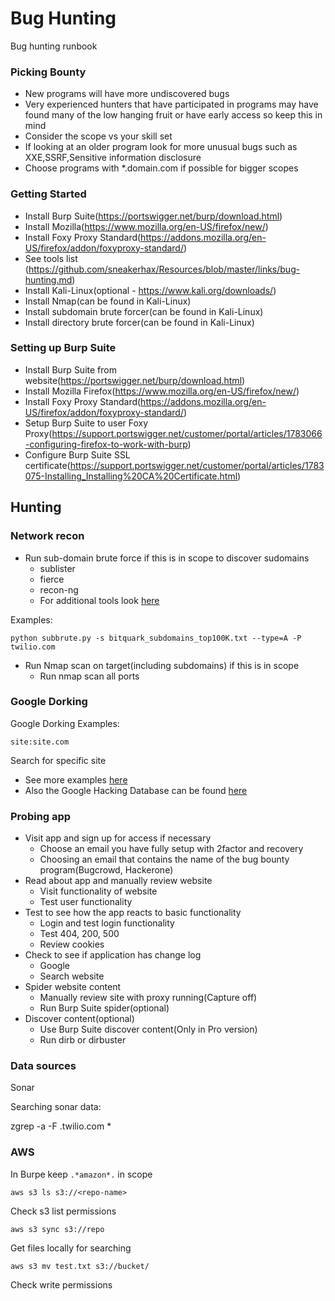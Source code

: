 # Bug Hunting

Bug hunting runbook

### Picking Bounty

* New programs will have more undiscovered bugs
* Very experienced hunters that have participated in programs may have found many of the low hanging fruit or have early access so keep this in mind
* Consider the scope vs your skill set
* If looking at an older program look for more unusual bugs such as XXE,SSRF,Sensitive information disclosure
* Choose programs with *.domain.com if possible for bigger scopes

### Getting Started

* Install Burp Suite(https://portswigger.net/burp/download.html)
* Install Mozilla(https://www.mozilla.org/en-US/firefox/new/)
* Install Foxy Proxy Standard(https://addons.mozilla.org/en-US/firefox/addon/foxyproxy-standard/)
* See tools list (https://github.com/sneakerhax/Resources/blob/master/links/bug-hunting.md)
* Install Kali-Linux(optional - https://www.kali.org/downloads/)
* Install Nmap(can be found in Kali-Linux)
* Install subdomain brute forcer(can be found in Kali-Linux)
* Install directory brute forcer(can be found in Kali-Linux)

### Setting up Burp Suite

* Install Burp Suite from website(https://portswigger.net/burp/download.html)
* Install Mozilla Firefox(https://www.mozilla.org/en-US/firefox/new/)
* Install Foxy Proxy Standard(https://addons.mozilla.org/en-US/firefox/addon/foxyproxy-standard/)
* Setup Burp Suite to user Foxy Proxy(https://support.portswigger.net/customer/portal/articles/1783066-configuring-firefox-to-work-with-burp)
* Configure Burp Suite SSL certificate(https://support.portswigger.net/customer/portal/articles/1783075-Installing_Installing%20CA%20Certificate.html)



## Hunting



### Network recon

* Run sub-domain brute force if this is in scope to discover sudomains
	* sublister
	* fierce
	* recon-ng
  * For additional tools look [here](https://github.com/sneakerhax/Resources/blob/master/links/bug-hunting.md)

Examples:

```
python subbrute.py -s bitquark_subdomains_top100K.txt --type=A -P twilio.com
```

- Run Nmap scan on target(including subdomains) if this is in scope
	- Run nmap scan all ports


### Google Dorking

Google Dorking Examples:

```
site:site.com 
```

Search for specific site


* See more examples [here](http://www.googleguide.com/advanced_operators_reference.html)
* Also the Google Hacking Database can be found [here](https://www.exploit-db.com/google-hacking-database/)
	

### Probing app

* Visit app and sign up for access if necessary
	* Choose an email you have fully setup with 2factor and recovery
	* Choosing an email that contains the name of the bug bounty program(Bugcrowd, Hackerone)
* Read about app and manually review website
	* Visit functionality of website
	* Test user functionality 
* Test to see how the app reacts to basic functionality
	* Login and test login functionality
	* Test 404, 200, 500
	* Review cookies
* Check to see if application has change log
	* Google
	* Search website
* Spider website content
	* Manually review site with proxy running(Capture off)
	* Run Burp Suite spider(optional)
* Discover content(optional)
	* Use Burp Suite discover content(Only in Pro version)
	* Run dirb or dirbuster


### Data sources 

Sonar

Searching sonar data:

zgrep -a -F \.twilio.com *


### AWS

In Burpe keep ```.*amazon*.``` in scope

```
aws s3 ls s3://<repo-name>
``` 

Check s3 list permissions

```
aws s3 sync s3://repo
```

Get files locally for searching

```
aws s3 mv test.txt s3://bucket/
```

Check write permissions
